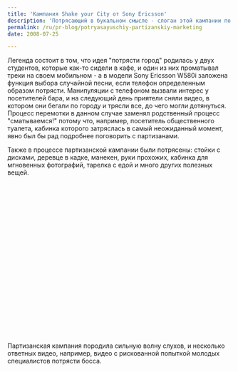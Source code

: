 ```yaml
---
title: 'Кампания Shake your City от Sony Ericsson'
description: 'Потрясающий в букальном смысле - слоган этой кампании по продвижению мобильного телефона от Sony Ericsson - &quot;Shake your city&quot; - &quot;Потряси свой город&quot;. Кампания разработана агентством Saatchi &amp; Saatchi. Было снято видео, создан сайт, и также сфабрикоана некая предыстория этого видео.'
permalink: /ru/pr-blog/potryasayuschiy-partizanskiy-marketing
date: 2008-07-25

---
```


Легенда состоит в том, что идея "потрясти город" родилась у двух студентов, которые как-то сидели в кафе, и один из них проматывал треки на своем мобильном - а в модели Sony Ericsson W580i заложена функция выбора случайной песни, если телефон определенным образом потрясти. Манипуляции с телефоном вызвали  интерес у посетителей бара, и на следующий день приятели сняли видео, в котором они бегали по городу и трясли все, до чего могли дотянуться. Процесс перемотки в данном случае заменял родственный процесс "сматываемся!" потому что, например, посетитель общественного туалета, кабинка которого затряслась в самый неожиданный момент, явно был бы рад подробнее поговорить с партизанами.

Также в процессе партизанской кампании были потрясены: стойки с дисками, деревце в кадке, манекен, руки прохожих, кабинка для мгновенных фотографий, тарелка с едой и много других полезных вещей.

<object width="425" height="344"><param name="movie" value="http://www.youtube.com/v/jEocjTA1DW4&hl=en&fs=1"><param name="wmode" value="transparent"><embed src="http://www.youtube.com/v/jEocjTA1DW4&amp;hl=en&amp;fs=1" type="application/x-shockwave-flash" width="425" height="344" wmode="transparent"></embed></object>

Партизанская кампания породила сильную волну слухов, и несколько ответных видео, например, видео с рискованной попыткой молодых специалистов потрясти босса.

<object width="425" height="344"><param name="movie" value="http://www.youtube.com/v/RyrYwItEit8&hl=en&fs=1"><param name="wmode" value="transparent"><embed src="http://www.youtube.com/v/RyrYwItEit8&amp;hl=en&amp;fs=1" type="application/x-shockwave-flash" width="425" height="344" wmode="transparent"></embed></object>

